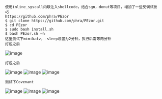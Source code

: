 	使用inline_syscall内联注入shellcode，结合sgn，donut等项目，增加了一些反调试技巧
	https://github.com/phra/PEzor
	$ git clone https://github.com/phra/PEzor.git 
	$ cd PEzor 
	$ sudo bash install.sh 
	$ bash PEzor.sh –h
	这里测试下mimikatz，-sleep设置为2分钟，执行后需等两分钟
	打包之前
![image](/assets/Pentest_Note/master/img/738.png)

	打包之后
![image](/assets/Pentest_Note/master/img/739.png)
![image](/assets/Pentest_Note/master/img/740.png)
![image](/assets/Pentest_Note/master/img/741.png)

	测试下Covenant
![image](/assets/Pentest_Note/master/img/742.png)
![image](/assets/Pentest_Note/master/img/743.png)
![image](/assets/Pentest_Note/master/img/744.png)

